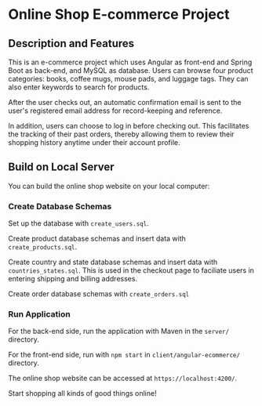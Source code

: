 # Online Shop E-commerce Project

## Description and Features

This is an e-commerce project which uses Angular as front-end and Spring Boot as back-end, and MySQL as database.
Users can browse four product categories: books, coffee mugs, mouse pads, and luggage tags. They can also enter keywords to search for products.

After the user checks out, an automatic confirmation email is sent to the user's registered email address for record-keeping and reference.

In addition, users can choose to log in before checking out. This facilitates the tracking of their past orders, thereby allowing them to review their shopping history anytime under their account profile.

## Build on Local Server

You can build the online shop website on your local computer:

### Create Database Schemas

Set up the database with `create_users.sql`.

Create product database schemas and insert data with `create_products.sql`.

Create country and state database schemas and insert data with `countries_states.sql`. This is used in the checkout page to faciliate users in entering shipping and billing addresses.

Create order database schemas with `create_orders.sql`

### Run Application

For the back-end side, run the application with Maven in the `server/` directory.

For the front-end side, run with `npm start` in `client/angular-ecommerce/` directory.

The online shop website can be accessed at `https://localhost:4200/`.

Start shopping all kinds of good things online!

